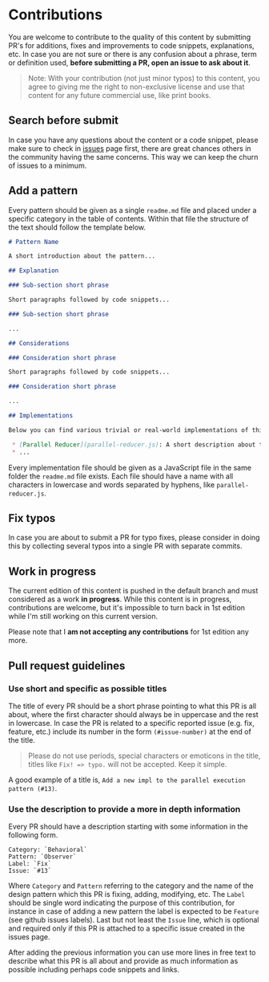# Contributions

You are welcome to contribute to the quality of this content by submitting PR's for additions, fixes and improvements to code snippets, explanations, etc. In case you are not sure or there is any confusion about a phrase, term or definition used, **before submitting a PR, open an issue to ask about it**.

> Note: With your contribution (not just minor typos) to this content, you agree to giving me the right to non-exclusive license and use that content for any future commercial use, like print books.

## Search before submit

In case you have any questions about the content or a code snippet, please make sure to check in [issues](https://github.com/tzeikob/javascript-patterns/issues) page first, there are great chances others in the community having the same concerns. This way we can keep the churn of issues to a minimum.

## Add a pattern

Every pattern should be given as a single `readme.md` file and placed under a specific category in the table of contents. Within that file the structure of the text should follow the template below.

```markdown
# Pattern Name

A short introduction about the pattern...

## Explanation

### Sub-section short phrase

Short paragraphs followed by code snippets...

### Sub-section short phrase

...

## Considerations

### Consideration short phrase

Short paragraphs followed by code snippets...

### Consideration short phrase

...

## Implementations

Below you can find various trivial or real-world implementations of this pattern:

 * [Parallel Reducer](parallel-reducer.js): A short description about the implementation
 * ...
```

Every implementation file should be given as a JavaScript file in the same folder the `readme.md` file exists. Each file should have a name with all characters in lowercase and words separated by hyphens, like `parallel-reducer.js`.

## Fix typos

In case you are about to submit a PR for typo fixes, please consider in doing this by collecting several typos into a single PR with separate commits.

## Work in progress

The current edition of this content is pushed in the default branch and must considered as a work **in progress**. While this content is in progress, contributions are welcome, but it's impossible to turn back in 1st edition while I'm still working on this current version.

Please note that I **am not accepting any contributions** for 1st edition any more.

## Pull request guidelines

### Use short and specific as possible titles

The title of every PR should be a short phrase pointing to what this PR is all about, where the first character should always be in uppercase and the rest in lowercase. In case the PR is related to a specific reported issue (e.g. fix, feature, etc.) include its number in the form `(#issue-number)` at the end of the title.

> Please do not use periods, special characters or emoticons in the title, titles like `Fix! => typo.` will not be accepted. Keep it simple.

A good example of a title is, `Add a new impl to the parallel execution pattern (#13)`.

### Use the description to provide a more in depth information

Every PR should have a description starting with some information in the following form.

```
Category: `Behavioral`
Pattern: `Observer`
Label: `Fix`
Issue: `#13`
```

Where `Category` and `Pattern` referring to the category and the name of the design pattern which this PR is fixing, adding, modifying, etc. The `Label` should be single word indicating the purpose of this contribution, for instance in case of adding a new pattern the label is expected to be `Feature` (see github issues labels). Last but not least the `Issue` line, which is optional and required only if this PR is attached to a specific issue created in the issues page.

After adding the previous information you can use more lines in free text to describe what this PR is all about and provide as much information as possible including perhaps code snippets and links.